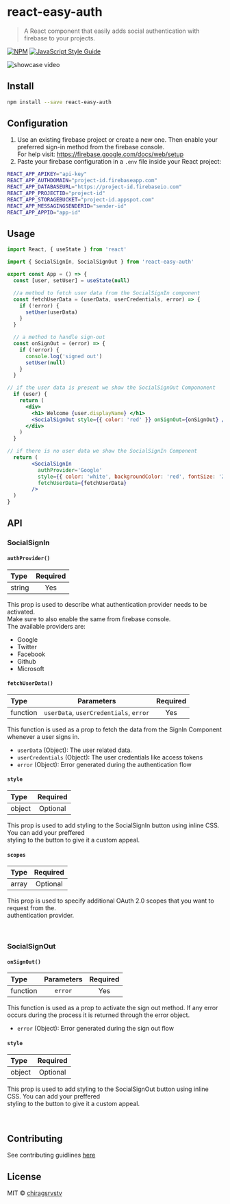 # react-easy-auth

> A React component that easily adds social authentication with firebase to your projects.

[![NPM](https://img.shields.io/npm/v/react-easy-auth.svg)](https://www.npmjs.com/package/react-easy-auth) [![JavaScript Style Guide](https://img.shields.io/badge/code_style-standard-brightgreen.svg)](https://standardjs.com)

![showcase video](https://media.giphy.com/media/JpMiCUdQCchhSA3dt5/giphy.gif)

## Install

```bash
npm install --save react-easy-auth
```

## Configuration
1. Use an existing firebase project or create a new one. Then enable your preferred sign-in method from the firebase console.<br />
   For help visit: https://firebase.google.com/docs/web/setup
2. Paste your firebase configuration in a `.env` file inside your React project:
```bash
REACT_APP_APIKEY="api-key"
REACT_APP_AUTHDOMAIN="project-id.firebaseapp.com"
REACT_APP_DATABASEURL="https://project-id.firebaseio.com"
REACT_APP_PROJECTID="project-id"
REACT_APP_STORAGEBUCKET="project-id.appspot.com"
REACT_APP_MESSAGINGSENDERID="sender-id"
REACT_APP_APPID="app-id"
```

## Usage

```jsx
import React, { useState } from 'react'

import { SocialSignIn, SocialSignOut } from 'react-easy-auth'

export const App = () => {
  const [user, setUser] = useState(null)

  //a method to fetch user data from the SocialSignIn component
  const fetchUserData = (userData, userCredentials, error) => {
    if (!error) {
      setUser(userData)
    }
  }

  // a method to handle sign-out 
  const onSignOut = (error) => {
    if (!error) {
      console.log('signed out')
      setUser(null)
    }
  }

// if the user data is present we show the SocialSignOut Compononent
  if (user) {
    return (
      <div>
        <h1> Welcome {user.displayName} </h1>
        <SocialSignOut style={{ color: 'red' }} onSignOut={onSignOut} />
      </div>
    )
  }

// if there is no user data we show the SocialSignIn Component
  return (
        <SocialSignIn
          authProvider='Google'
          style={{ color: 'white', backgroundColor: 'red', fontSize: '20px', borderRadius: '5px' }}
          fetchUserData={fetchUserData}
        />
  )
}
```

## API

### SocialSignIn

#### `authProvider()`
| Type           | Required     |  
| :------------- | :----------: | 
|  string        | Yes          |

This prop is used to describe what authentication provider needs to be activated. <br />
Make sure to also enable the same from firebase console.<br />
The available providers are:
  * Google
  * Twitter
  * Facebook
  * Github
  * Microsoft


#### `fetchUserData()`
| Type           | Parameters                              | Required     |  
| :------------- | :------------------------------------:  | :----------: | 
|  function      | `userData`, `userCredentials`, `error`  | Yes          |

This function is used as a prop to fetch the data from the SignIn Component whenever
a user signs in. <br/>
  * `userData` (Object): The user related data. <br />
  * `userCredentials` (Object): The user credentials like access tokens <br />
  * `error` (Object): Error generated during the authentication flow<br />


#### `style`
| Type           | Required          |  
| :------------- | :---------------: | 
|  object        | Optional          |

This prop is used to add styling to the SocialSignIn button using inline CSS. You can add your preffered <br />
styling to the button to give it a custom appeal.<br />

#### `scopes`
| Type           | Required          |  
| :------------- | :---------------: | 
|  array         | Optional          |

This prop is used to specify additional OAuth 2.0 scopes that you want to request from the. <br />
authentication provider.<br />

<br />

### SocialSignOut

#### `onSignOut()`
| Type           | Parameters    | Required     |  
| :------------- | :----------:  | :----------: | 
|  function      | `error`       | Yes          |

This function is used as a prop to activate the sign out method. If any error<br/>
occurs during the process it is returned through the error object. <br />
  * `error` (Object): Error generated during the sign out flow<br />

#### `style`
| Type           | Required          |  
| :------------- | :---------------: | 
|  object        | Optional          |

This prop is used to add styling to the SocialSignOut button using inline CSS. You can add your preffered <br />
styling to the button to give it a custom appeal.<br />

<br />


## Contributing
See contributing guidlines [here](CONTRIBUTING.md)


## License

MIT © [chiragsrvstv](https://github.com/chiragsrvstv)
